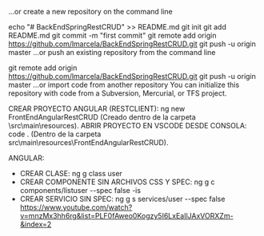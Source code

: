 …or create a new repository on the command line

echo "# BackEndSpringRestCRUD" >> README.md
git init
git add README.md
git commit -m "first commit"
git remote add origin https://github.com/lmarcela/BackEndSpringRestCRUD.git
git push -u origin master
…or push an existing repository from the command line

git remote add origin https://github.com/lmarcela/BackEndSpringRestCRUD.git
git push -u origin master
…or import code from another repository
You can initialize this repository with code from a Subversion, Mercurial, or TFS project.


CREAR PROYECTO ANGULAR (RESTCLIENT): ng new FrontEndAngularRestCRUD (Creado dentro de la carpeta \src\main\resources).
ABRIR PROYECTO EN VSCODE DESDE CONSOLA: code . (Dentro de la carpeta src\main\resources\FrontEndAngularRestCRUD).


ANGULAR:
- CREAR CLASE: ng g class user
- CREAR COMPONENTE SIN ARCHIVOS CSS Y SPEC: ng g c components/listuser --spec false -is
- CREAR SERVICIO SIN SPEC: ng g s services/user --spec false 
https://www.youtube.com/watch?v=mnzMx3hh6rg&list=PLF0fAweo0Kogzy5I6LxEaIlJAxVORXZm-&index=2